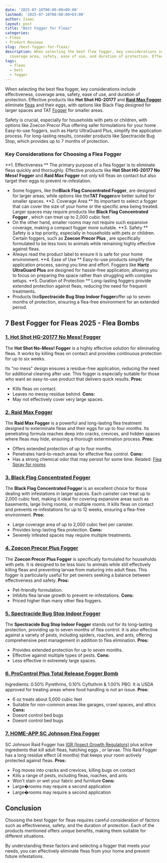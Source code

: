 ```yaml
---
date: '2025-07-10T00:00:00+00:00'
lastmod: '2025-07-10T00:00:00+03:00'
author: Isaac
layout: post
title: "Best Fogger for Fleas"
categories:
- Fleas
- Product Reviews
slug: /best-fogger-for-fleas/
description: When selecting the best flea fogger, key considerations include effectiveness,
  coverage area, safety, ease of use, and duration of protection. Effective pr...
tags: 
  - fleas
  - best
  - fogger
---
```

When selecting the best flea fogger, key considerations include effectiveness, coverage area, safety, ease of use, and duration of protection. Effective products like
**Hot Shot HG-20177**
and
[**Raid Max Fogger**](https://www.amazon.com/dp/B001JTADUI?th=1&linkCode=ll1&tag=p-policy-20&linkId=fedb25230bdd71b590ab0c6ed52e2a1e&language=en_US&ref_=as_li_ss_tl)
eliminate [fleas](/posts/best-cordless-vacuum-for-pet-hair/) and their eggs, with options like Black Flag designed for larger spaces and TAT [Fogger](/posts/best-fogger-for-bed-bugs/) for smaller areas.

Safety is crucial, especially for households with pets or children, with options like Zoecon Precor Plus offering safer formulations for
your home
. Easy-to-use foggers, such as Hartz UltraGuard Plus, simplify the application process. For long-lasting results, consider products like Spectracide Bug Stop, which provides up to 7 months of protection.
### Key Considerations for Choosing a Flea Fogger
**1. Effectiveness **
The primary purpose of a flea fogger is to eliminate fleas quickly and thoroughly. Effective products like
**Hot Shot HG-20177 No Mess! Fogger**
and
**Raid Max Fogger**
not only kill fleas on contact but also target their eggs to prevent re-infestation.
- Some foggers, like the**Black Flag Concentrated Fogger**, are designed for larger areas, while options like the**TAT Fogger**are better suited for smaller spaces.
**2. Coverage Area **
Its important to select a fogger that can cover the size of your home or the specific area being treated. Larger spaces may require products like
**Black Flag Concentrated Fogger**
, which can treat up to 2,000 cubic feet.
- On the other hand, smaller rooms may not require such expansive coverage, making a compact fogger more suitable.
**3. Safety **
Safety is a top priority, especially in households with pets or children. Certain foggers, such as
**Zoecon Precor Plus**
, are specifically formulated to be less toxic to animals while remaining highly effective against fleas.
- Always read the product label to ensure it is safe for your home environment.
**4. Ease of Use **
Easy-to-use products simplify the application process, saving you time and effort. Foggers like
**Hartz UltraGuard Plus**
are designed for hassle-free application, allowing you to focus on preparing the space rather than struggling with complex setups.
**5. Duration of Protection **
Long-lasting foggers provide extended protection against fleas, reducing the need for frequent treatments.
- Products like**Spectracide Bug Stop Indoor Fogger**offer up to seven months of protection, ensuring a flea-free environment for an extended period.
## 7 Best Fogger for Fleas 2025 - Flea Bombs
### [1. Hot Shot HG-20177 No Mess! Fogger](https://www.amazon.com/dp/B0054NFWH4?th=1&linkCode=ll1&tag=p-policy-20&linkId=fedb25230bdd71b590ab0c6ed52e2a1e&language=en_US&ref_=as_li_ss_tl)
The
**Hot Shot No-Mess! Fogger**
is a highly effective solution for eliminating fleas. It works by killing fleas on contact and provides continuous protection for up to six weeks.

Its "no mess" design ensures a residue-free application, reducing the need for additional cleaning after use. This fogger is especially suitable for those who want an easy-to-use product that delivers quick results.
**Pros:**
- Kills fleas on contact.
- Leaves no messy residue behind.
**Cons:**
- May not effectively cover very large spaces.
### [**2. Raid Max Fogger**](https://www.amazon.com/dp/B001JTADUI?th=1&linkCode=ll1&tag=p-policy-20&linkId=fedb25230bdd71b590ab0c6ed52e2a1e&language=en_US&ref_=as_li_ss_tl)
The
**Raid Max Fogger**
is a powerful and long-lasting flea treatment designed to exterminate fleas and their eggs for up to four months. Its penetrating formula reaches deep into cracks, crevices, and hidden spaces where fleas may hide, ensuring a thorough extermination process.
**Pros:**
- Offers extended protection of up to four months.
- Penetrates hard-to-reach areas for effective flea control.
**Cons:**
- Has a strong chemical odor that may persist for some time.
Related:
[Flea Spray for rooms](https://pestpolicy.com/best-flea-spray-for-home/)
### [**3. Black Flag Concentrated Fogger**](https://www.amazon.com/dp/B015J2EZ0O?th=1&linkCode=ll1&tag=p-policy-20&linkId=fedb25230bdd71b590ab0c6ed52e2a1e&language=en_US&ref_=as_li_ss_tl)
The
**Black Flag Concentrated Fogger**
is an excellent choice for those dealing with infestations in larger spaces. Each canister can treat up to 2,000 cubic feet, making it ideal for covering expansive areas such as basements, large living rooms, or multiple rooms. It kills fleas on contact and prevents re-infestations for up to 12 weeks, ensuring a flea-free environment.
**Pros:**
- Large coverage area of up to 2,000 cubic feet per canister.
- Provides long-lasting flea protection.
**Cons:**
- Severely infested spaces may require multiple treatments.
### [**4. Zoecon Precor Plus Fogger**](https://www.amazon.com/dp/B001W9TU90?th=1&linkCode=ll1&tag=p-policy-20&linkId=fedb25230bdd71b590ab0c6ed52e2a1e&language=en_US&ref_=as_li_ss_tl)
The
**Zoecon Precor Plus Fogger**
is specifically formulated for households with pets. It is designed to be less toxic to animals while still effectively killing fleas and preventing larvae from maturing into adult fleas. This fogger is particularly useful for pet owners seeking a balance between effectiveness and safety.
**Pros:**
- Pet-friendly formulation.
- Inhibits flea larvae growth to prevent re-infestations.
**Cons:**
- Priced higher than many other flea foggers.
### [**5. Spectracide Bug Stop Indoor Fogger**](https://www.amazon.com/dp/B0054NG066?th=1&linkCode=ll1&tag=p-policy-20&linkId=fedb25230bdd71b590ab0c6ed52e2a1e&language=en_US&ref_=as_li_ss_tl)
The
**Spectracide Bug Stop Indoor Fogger**
stands out for its long-lasting protection, providing up to seven months of flea control. It is also effective against a variety of pests, including spiders, roaches, and ants, offering comprehensive pest management in addition to flea elimination.
**Pros:**
- Provides extended protection for up to seven months.
- Effective against multiple types of pests.
**Cons:**
- Less effective in extremely large spaces.
### [6. ProControl Plus Total Release Fogger Bomb](https://www.amazon.com/dp/B00L9AM51W?&linkCode=ll1&tag=p-policy-20&linkId=e683646860392e42fc09a1a27b010889&language=en_US&ref_=as_li_ss_tl)
Ingredients: 0.50% Pyrethrins, 0.10% Cyfluthrin & 1.00% PBO. It is USDA approved for treating areas where food handling is not an issue.
**Pros:**
- 6 oz treats about 5,000 cubic feet
- Suitable for non-common areas like garages, crawl spaces, and attics
**Cons:**
- Doesnt control bed bugs
- Doesnt control bed bugs
### [7. HOME-APP SC Johnson Flea Fogger](https://www.amazon.com/Raid-Flea-Killer-Plus-Fogger/dp/B003AOA3EQ?&linkCode=ll1&tag=p-policy-20&linkId=968ca3fea3981b2ab102817af1c557de&language=en_US&ref_=as_li_ss_tl)
SC Johnson Raid Fogger has
[IGR (Insect Growth Regulators)](http://npic.orst.edu/ingred/ptype/igr.html)
plus active ingredients that kill adult fleas,
hatching eggs
, or larvae. This Raid Fogger has a long residue effect (4 months) that keeps your room actively protected against fleas.
**Pros:**
- Fog moves into cracks and crevices, killing bugs on contact
- Kills a range of pests, including fleas, roaches, and ants
- Won't stain or wet your fabric and furniture
**Cons:**
- Large�rooms may require a second application
- Large�rooms may require a second application
## Conclusion
Choosing the best fogger for fleas requires careful consideration of factors such as effectiveness, safety, and the duration of protection. Each of the products mentioned offers unique benefits, making them suitable for different situations.

By understanding these factors and selecting a fogger that meets your needs, you can effectively eliminate fleas from your home and prevent future infestations.
